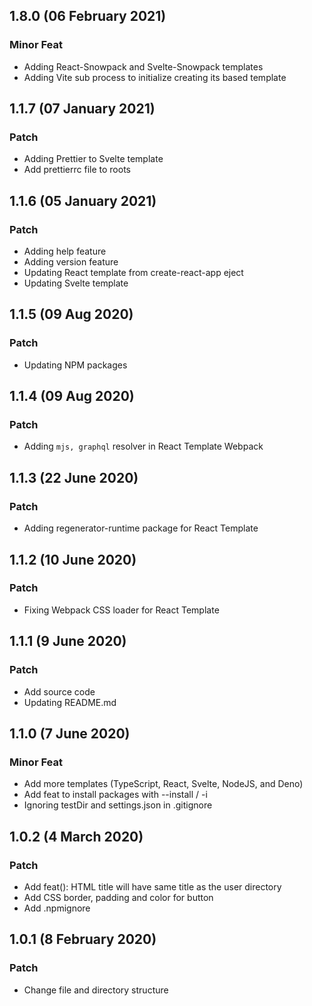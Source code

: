 ## 1.8.0 (06 February 2021)

### Minor Feat

- Adding React-Snowpack and Svelte-Snowpack templates
- Adding Vite sub process to initialize creating its based template

## 1.1.7 (07 January 2021)

### Patch

- Adding Prettier to Svelte template
- Add prettierrc file to roots

## 1.1.6 (05 January 2021)

### Patch

- Adding help feature
- Adding version feature
- Updating React template from create-react-app eject
- Updating Svelte template

## 1.1.5 (09 Aug 2020)

### Patch

- Updating NPM packages

## 1.1.4 (09 Aug 2020)

### Patch

- Adding `mjs, graphql` resolver in React Template Webpack

## 1.1.3 (22 June 2020)

### Patch

- Adding regenerator-runtime package for React Template

## 1.1.2 (10 June 2020)

### Patch

- Fixing Webpack CSS loader for React Template

## 1.1.1 (9 June 2020)

### Patch

- Add source code
- Updating README.md

## 1.1.0 (7 June 2020)

### Minor Feat

- Add more templates (TypeScript, React, Svelte, NodeJS, and Deno)
- Add feat to install packages with --install / -i
- Ignoring testDir and settings.json in .gitignore

## 1.0.2 (4 March 2020)

### Patch

- Add feat(): HTML title will have same title as the user directory
- Add CSS border, padding and color for button
- Add .npmignore

## 1.0.1 (8 February 2020)

### Patch

- Change file and directory structure
